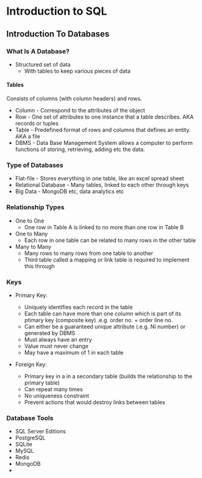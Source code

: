 # Introduction to SQL

## Introduction To Databases

### What Is A Database?

* Structured set of data
	* With tables to keep various pieces of data

#### Tables

Consists of columns (with column headers) and rows.

* Column - Correspond to the attributes of the object
* Row - One set of attributes to one instance that a table describes. AKA records or tuples
* Table - Predefined format of rows and columns that defines an entity. AKA a file
* DBMS - Data Base Management System allows a computer to perform functions of storing, retrieving, adding etc the data.

### Type of Databases

* Flat-file - Stores everything in one table, like an excel spread sheet
* Relational Database - Many tables, linked to each other through keys
* Big Data - MongoDB etc, data analytics etc

### Relationship Types
* One to One
	* One row in Table A is linked to no more than one row in Table B
* One to Many
	* Each row in one table can be related to many rows in the other table
* Many to Many
	* Many rows to many rows from one table to another
	* Third table called a mapping or link table is required to implement this through


### Keys

* Primary Key:
	* Uniquely identifies each record in the table
	* Each table can have more than one column which is part of its ptimary key (composite key) .e.g. order no. + order line no.
	* Can either be a guaranteed unique attribute (.e.g. NI number) or generated by DBMS
	* Must always have an entry
	* Value must never change
	* May have a maximum of 1 in each table

* Foreign Key:
	* Primary key in a in a secondary table (builds the relationship to the primary table)
	* Can repeat many times
	* No uniqueness constraint
	* Prevent actions that would destroy links between tables

### Database Tools

* SQL Server Editions
* PostgreSQL
* SQLite
* MySQL
* Redis
* MongoDB
*
